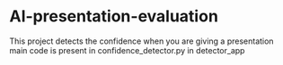 # AI-presentation-evaluation
This project detects the confidence when you are giving a presentation
<br>
main code is present in confidence_detector.py in detector_app
